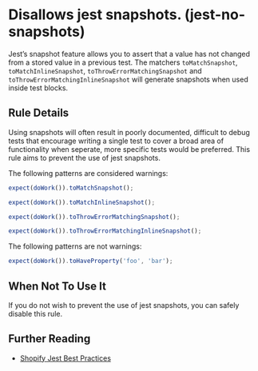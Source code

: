 # Disallows jest snapshots. (jest-no-snapshots)

Jest’s snapshot feature allows you to assert that a value has not changed from a stored value in a previous test. The matchers `toMatchSnapshot`, `toMatchInlineSnapshot`, `toThrowErrorMatchingSnapshot` and `toThrowErrorMatchingInlineSnapshot` will generate snapshots when used inside test blocks.

## Rule Details

Using snapshots will often result in poorly documented, difficult to debug tests that encourage writing a single test to cover a broad area of functionality when seperate, more specific tests would be preferred. This rule aims to prevent the use of jest snapshots.

The following patterns are considered warnings:

```js
expect(doWork()).toMatchSnapshot();
```

```js
expect(doWork()).toMatchInlineSnapshot();
```

```js
expect(doWork()).toThrowErrorMatchingSnapshot();
```

```js
expect(doWork()).toThrowErrorMatchingInlineSnapshot();
```

The following patterns are not warnings:

```js
expect(doWork()).toHaveProperty('foo', 'bar');
```

## When Not To Use It

If you do not wish to prevent the use of jest snapshots, you can safely disable this rule.

## Further Reading

- [Shopify Jest Best Practices](https://github.com/Shopify/web-configs/blob/main/handbook/Best%20practices/Jest.md#best-practices)
